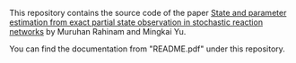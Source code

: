 This repository contains the source code of the paper [State and parameter estimation from exact partial state observation in stochastic reaction networks](https://aip.scitation.org/doi/abs/10.1063/5.0032539) by Muruhan Rahinam and Mingkai Yu.

You can find the documentation from "README.pdf" under this repository.
